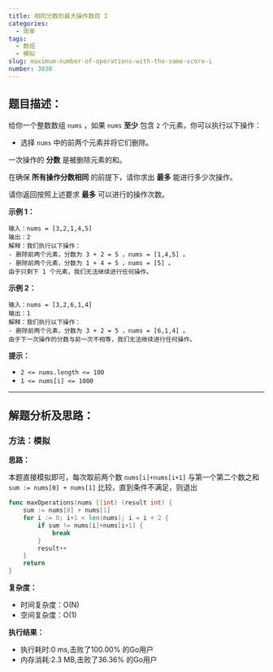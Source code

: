 ```yaml
---
title: 相同分数的最大操作数目 I
categories:
  - 简单
tags: 
  - 数组
  - 模拟
slug: maximum-number-of-operations-with-the-same-score-i
number: 3038
---
```


## 题目描述：

给你一个整数数组 `nums` ，如果 `nums` **至少** 包含 `2` 个元素，你可以执行以下操作：

- 选择 `nums` 中的前两个元素并将它们删除。

一次操作的 **分数** 是被删除元素的和。

在确保 **所有操作分数相同** 的前提下，请你求出 **最多** 能进行多少次操作。

请你返回按照上述要求 **最多** 可以进行的操作次数。

**示例 1：**

```
输入：nums = [3,2,1,4,5]
输出：2
解释：我们执行以下操作：
- 删除前两个元素，分数为 3 + 2 = 5 ，nums = [1,4,5] 。
- 删除前两个元素，分数为 1 + 4 = 5 ，nums = [5] 。
由于只剩下 1 个元素，我们无法继续进行任何操作。
```

**示例 2：**

```
输入：nums = [3,2,6,1,4]
输出：1
解释：我们执行以下操作：
- 删除前两个元素，分数为 3 + 2 = 5 ，nums = [6,1,4] 。
由于下一次操作的分数与前一次不相等，我们无法继续进行任何操作。

```

**提示：**

- `2 <= nums.length <= 100`
- `1 <= nums[i] <= 1000`

---
## 解题分析及思路：

### 方法：模拟

**思路：**

本题直接模拟即可，每次取前两个数 `nums[i]+nums[i+1]` 与第一个第二个数之和 `sum := nums[0] + nums[1]` 比较，直到条件不满足，则退出

```go
func maxOperations(nums []int) (result int) {
	sum := nums[0] + nums[1]
	for i := 0; i+1 < len(nums); i = i + 2 {
		if sum != nums[i]+nums[i+1] {
			break
		}
		result++
	}
	return
}
```

**复杂度：**

- 时间复杂度：O(N)
- 空间复杂度：O(1)

**执行结果：**

- 执行耗时:0 ms,击败了100.00% 的Go用户
- 内存消耗:2.3 MB,击败了36.36% 的Go用户
